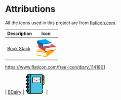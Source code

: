 # Attributions

All the icons used in this project are from [flaticon.com](https://www.flaticon.com/).

| Description | Icon |
| ---- | ---- |
| [Book Stack](https://www.flaticon.com/free-icon/stack-of-books_5832416) | <img src="./icons/books.png" width="64"> |

https://www.flaticon.com/free-icon/diary_1141801

| [BDairy](https://www.flaticon.com/free-icon/diary_1141801) | <img src="./icons/diary.png" width="64"> |
